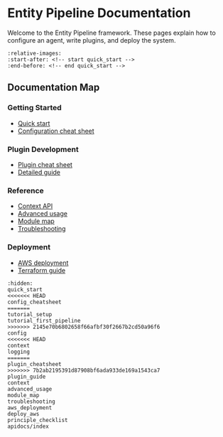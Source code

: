 # Entity Pipeline Documentation

Welcome to the Entity Pipeline framework. These pages explain how to configure an agent, write plugins, and deploy the system.

```{include} ../../README.md
:relative-images:
:start-after: <!-- start quick_start -->
:end-before: <!-- end quick_start -->
```

## Documentation Map

### Getting Started
- [Quick start](quick_start.md)
- [Configuration cheat sheet](config_cheatsheet.md)

### Plugin Development
- [Plugin cheat sheet](plugin_cheatsheet.md)
- [Detailed guide](plugin_guide.md)

### Reference
- [Context API](context.md)
- [Advanced usage](advanced_usage.md)
- [Module map](module_map.md)
- [Troubleshooting](troubleshooting.md)

### Deployment
- [AWS deployment](aws_deployment.md)
- [Terraform guide](deploy_aws.md)

```{toctree}
:hidden:
quick_start
<<<<<<< HEAD
config_cheatsheet
=======
tutorial_setup
tutorial_first_pipeline
>>>>>>> 2145e70b6802658f66afbf30f2667b2cd50a96f6
config
<<<<<<< HEAD
context
logging
=======
plugin_cheatsheet
>>>>>>> 7b2ab2195391d87908bf6ada933de169a1543ca7
plugin_guide
context
advanced_usage
module_map
troubleshooting
aws_deployment
deploy_aws
principle_checklist
apidocs/index
```
